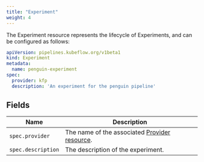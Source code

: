 ```yaml
---
title: "Experiment"
weight: 4
---
```


The Experiment resource represents the lifecycle of Experiments,
and can be configured as follows:

```yaml
apiVersion: pipelines.kubeflow.org/v1beta1
kind: Experiment
metadata:
  name: penguin-experiment
spec:
  provider: kfp
  description: 'An experiment for the penguin pipeline'
```

## Fields

| Name               | Description                                                   |
| ------------------ | ------------------------------------------------------------- |
| `spec.provider`    | The name of the associated [Provider resource](../provider/). |
| `spec.description` | The description of the experiment.                            |

